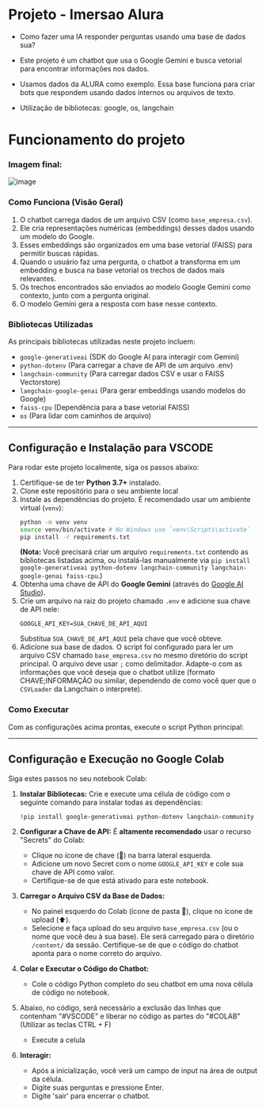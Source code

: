 # Projeto - Imersao Alura

- Como fazer uma IA responder perguntas usando uma base de dados sua?
- Este projeto é um chatbot que usa o Google Gemini e busca vetorial para encontrar informações nos dados.
- Usamos dados da ALURA como exemplo. Essa base funciona para criar bots que respondem usando dados internos ou arquivos de texto.

- Utilização de bibliotecas: google, os, langchain

# Funcionamento do projeto

### Imagem final:

![image](https://github.com/user-attachments/assets/e43333ae-5e90-41ae-9f07-7e46bb2a04da)

### Como Funciona (Visão Geral)

1.  O chatbot carrega dados de um arquivo CSV (como `base_empresa.csv`).
2.  Ele cria representações numéricas (embeddings) desses dados usando um modelo do Google.
3.  Esses embeddings são organizados em uma base vetorial (FAISS) para permitir buscas rápidas.
4.  Quando o usuário faz uma pergunta, o chatbot a transforma em um embedding e busca na base vetorial os trechos de dados mais relevantes.
5.  Os trechos encontrados são enviados ao modelo Google Gemini como contexto, junto com a pergunta original.
6.  O modelo Gemini gera a resposta com base nesse contexto.

### Bibliotecas Utilizadas

As principais bibliotecas utilizadas neste projeto incluem:

* `google-generativeai` (SDK do Google AI para interagir com Gemini)
* `python-dotenv` (Para carregar a chave de API de um arquivo .env)
* `langchain-community` (Para carregar dados CSV e usar o FAISS Vectorstore)
* `langchain-google-genai` (Para gerar embeddings usando modelos do Google)
* `faiss-cpu` (Dependência para a base vetorial FAISS)
* `os` (Para lidar com caminhos de arquivo)

---

## Configuração e Instalação para VSCODE

Para rodar este projeto localmente, siga os passos abaixo:

1.  Certifique-se de ter **Python 3.7+** instalado.
2.  Clone este repositório para o seu ambiente local
3.  Instale as dependências do projeto. É recomendado usar um ambiente virtual (`venv`):
    ```bash
    python -m venv venv
    source venv/bin/activate # No Windows use `venv\Scripts\activate`
    pip install -r requirements.txt
    ```
    **(Nota:** Você precisará criar um arquivo `requirements.txt` contendo as bibliotecas listadas acima, ou instalá-las manualmente via `pip install google-generativeai python-dotenv langchain-community langchain-google-genai faiss-cpu`.)
4.  Obtenha uma chave de API do **Google Gemini** (através do [Google AI Studio](https://aistudio.google.com/)).
5.  Crie um arquivo na raiz do projeto chamado `.env` e adicione sua chave de API nele:
    ```dotenv
    GOOGLE_API_KEY=SUA_CHAVE_DE_API_AQUI
    ```
    Substitua `SUA_CHAVE_DE_API_AQUI` pela chave que você obteve.
6.  Adicione sua base de dados. O script foi configurado para ler um arquivo CSV chamado `base_empresa.csv` no mesmo diretório do script principal. O arquivo deve usar `;` como delimitador. Adapte-o com as informações que você deseja que o chatbot utilize (formato CHAVE;INFORMAÇÃO ou similar, dependendo de como você quer que o `CSVLoader` da Langchain o interprete).

### Como Executar

Com as configurações acima prontas, execute o script Python principal:

---

## Configuração e Execução no Google Colab

Siga estes passos no seu notebook Colab:

1.  **Instalar Bibliotecas:**
    Crie e execute uma célula de código com o seguinte comando para instalar todas as dependências:
    ```bash
    !pip install google-generativeai python-dotenv langchain-community langchain-google-genai faiss-cpu
    ```

2.  **Configurar a Chave de API:**
    É **altamente recomendado** usar o recurso "Secrets" do Colab:
    * Clique no ícone de chave (🔑) na barra lateral esquerda.
    * Adicione um novo Secret com o nome `GOOGLE_API_KEY` e cole sua chave de API como valor.
    * Certifique-se de que está ativado para este notebook.

3.  **Carregar o Arquivo CSV da Base de Dados:**
    * No painel esquerdo do Colab (ícone de pasta 📁), clique no ícone de upload (⬆️).
    * Selecione e faça upload do seu arquivo `base_empresa.csv` (ou o nome que você deu à sua base). Ele será carregado para o diretório `/content/` da sessão. Certifique-se de que o código do chatbot aponta para o nome correto do arquivo.

4.  **Colar e Executar o Código do Chatbot:**
    * Cole o código Python completo do seu chatbot em uma nova célula de código no notebook.

5. Abaixo, no código, será necessário a exclusão das linhas que contenham "#VSCODE" e liberar no código as partes do "#COLAB" (Utilizar as teclas CTRL + F)
   * Execute a celula

7.  **Interagir:**
    * Após a inicialização, você verá um campo de input na área de output da célula.
    * Digite suas perguntas e pressione Enter.
    * Digite 'sair' para encerrar o chatbot.

